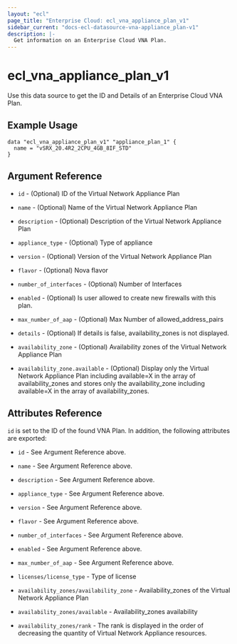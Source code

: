 ```yaml
---
layout: "ecl"
page_title: "Enterprise Cloud: ecl_vna_appliance_plan_v1"
sidebar_current: "docs-ecl-datasource-vna-appliance_plan-v1"
description: |-
  Get information on an Enterprise Cloud VNA Plan.
---
```


# ecl\_vna\_appliance\_plan\_v1

Use this data source to get the ID and Details of an Enterprise Cloud VNA Plan.

## Example Usage

```hcl
data "ecl_vna_appliance_plan_v1" "appliance_plan_1" {
  name = "vSRX_20.4R2_2CPU_4GB_8IF_STD"
}
```

## Argument Reference

* `id` - (Optional) ID of the Virtual Network Appliance Plan

* `name` - (Optional) Name of the Virtual Network Appliance Plan

* `description` - (Optional) Description of the Virtual Network Appliance Plan

* `appliance_type` - (Optional) Type of appliance

* `version` - (Optional) Version of the Virtual Network Appliance Plan

* `flavor` - (Optional) Nova flavor

* `number_of_interfaces` - (Optional) Number of Interfaces

* `enabled` - (Optional) Is user allowed to create new firewalls with this plan.

* `max_number_of_aap` - (Optional) Max Number of allowed\_address\_pairs

* `details` - (Optional) If details is false, availability\_zones is not displayed.

* `availability_zone` - (Optional) Availability zones of the Virtual Network Appliance Plan

* `availability_zone.available` - (Optional) Display only the Virtual Network Appliance Plan including available=X in the array of availability_zones and stores only the availability_zone including available=X in the array of availability_zones.

## Attributes Reference

`id` is set to the ID of the found VNA Plan. In addition, the following attributes are exported:

* `id` - See Argument Reference above.
* `name` - See Argument Reference above.
* `description` - See Argument Reference above.
* `appliance_type` - See Argument Reference above.
* `version` - See Argument Reference above.
* `flavor` - See Argument Reference above.
* `number_of_interfaces` - See Argument Reference above.
* `enabled` - See Argument Reference above.
* `max_number_of_aap` - See Argument Reference above.

* `licenses/license_type` - Type of license

* `availability_zones/availability_zone` - Availability\_zones of the Virtual Network Appliance Plan
* `availability_zones/available` - Availability\_zones availability
* `availability_zones/rank` - The rank is displayed in the order of decreasing the quantity of Virtual Network Appliance resources.
